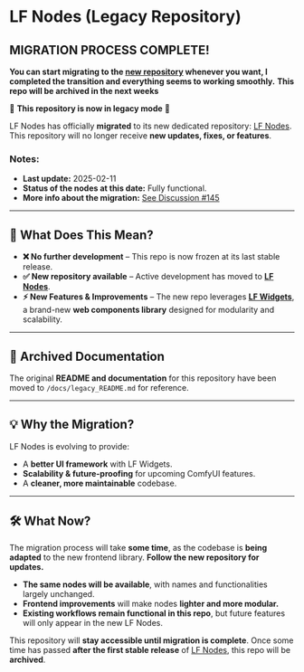 # **LF Nodes (Legacy Repository)**  

## MIGRATION PROCESS COMPLETE!

**You can start migrating to the [new repository](https://github.com/lucafoscili/lf-nodes) whenever you want, I completed the transition and everything seems to working smoothly.**
**This repo will be archived in the next weeks**

🚨 **This repository is now in legacy mode** 🚨  

LF Nodes has officially **migrated** to its new dedicated repository: [LF Nodes](https://github.com/lucafoscili/lf-nodes). This repository will no longer receive **new updates, fixes, or features**.  

### **Notes:**

- **Last update:** 2025-02-11  
- **Status of the nodes at this date:** Fully functional.  
- **More info about the migration:** [See Discussion #145](https://github.com/lucafoscili/comfyui-lf/discussions/145)  

---

## **📢 What Does This Mean?**  

- **❌ No further development** – This repo is now frozen at its last stable release.  
- **✅ New repository available** – Active development has moved to [**LF Nodes**](https://github.com/lucafoscili/lf-nodes).  
- **⚡ New Features & Improvements** – The new repo leverages [**LF Widgets**](https://github.com/lucafoscili/lf-widgets), a brand-new **web components library** designed for modularity and scalability.  

---

## **📜 Archived Documentation**  

The original **README and documentation** for this repository have been moved to `/docs/legacy_README.md` for reference.  

---

## **💡 Why the Migration?**  

LF Nodes is evolving to provide:  

- A **better UI framework** with LF Widgets.  
- **Scalability & future-proofing** for upcoming ComfyUI features.  
- A **cleaner, more maintainable** codebase.  

---

## **🛠 What Now?**  

The migration process will take **some time**, as the codebase is **being adapted** to the new frontend library. **Follow the new repository for updates.**  

- **The same nodes will be available**, with names and functionalities largely unchanged.  
- **Frontend improvements** will make nodes **lighter and more modular.**  
- **Existing workflows remain functional in this repo**, but future features will only appear in the new LF Nodes.  

This repository will **stay accessible until migration is complete**. Once some time has passed **after the first stable release** of [LF Nodes](https://github.com/lucafoscili/lf-nodes), this repo will be **archived**.  
